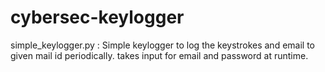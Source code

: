 # cybersec-keylogger

simple_keylogger.py : Simple keylogger to log the keystrokes and email to given mail id periodically.
                      takes input for email and password at runtime.
